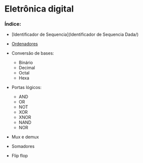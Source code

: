 # Eletrônica digital

### Índice:

- [Identificador de Sequencia](Identificador de Sequencia Dada/)
- [Ordenadores](Ordenadores/)

- Conversão de bases:
  - Binário
  - Decimal
  - Octal
  - Hexa

- Portas lógicos:
  - AND
  - OR
  - NOT
  - XOR
  - XNOR
  - NAND
  - NOR

- Mux e demux
- Somadores
- Flip flop
